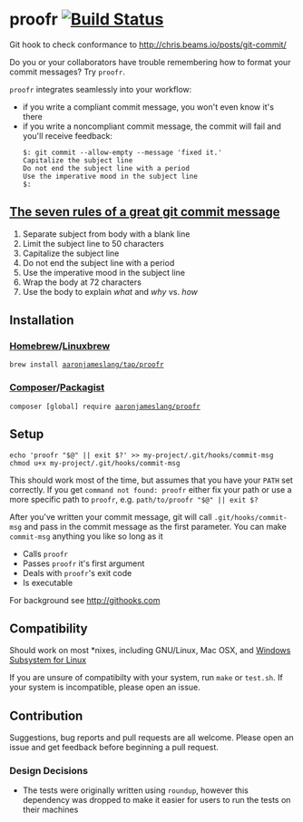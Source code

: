 # proofr [![Build Status](https://travis-ci.org/aaronjameslang/proofr.svg)](https://travis-ci.org/aaronjameslang/proofr)
Git hook to check conformance to http://chris.beams.io/posts/git-commit/

Do you or your collaborators have trouble remembering how to format your commit messages? Try `proofr`.

`proofr` integrates seamlessly into your workflow:
  - if you write a compliant commit message, you won't even know it's there
  - if you write a noncompliant commit message, the commit will fail and you'll receive feedback:
    ```
    $: git commit --allow-empty --message 'fixed it.'
    Capitalize the subject line
    Do not end the subject line with a period
    Use the imperative mood in the subject line
    $:
    ```

## [The seven rules of a great git commit message](https://chris.beams.io/posts/git-commit/#seven-rules)

 1. Separate subject from body with a blank line
 2. Limit the subject line to 50 characters
 3. Capitalize the subject line
 4. Do not end the subject line with a period
 5. Use the imperative mood in the subject line
 6. Wrap the body at 72 characters
 7. Use the body to explain _what_ and _why_ vs. _how_

## Installation

### [Homebrew](https://brew.sh/)/[Linuxbrew](http://linuxbrew.sh/)

`brew install `[`aaronjameslang/tap/proofr`](https://github.com/aaronjameslang/homebrew-tap/blob/master/Formula/proofr.rb)

### [Composer](https://getcomposer.org/)/[Packagist](https://packagist.org/packages/aaronjameslang/proofr)

`composer [global] require `[`aaronjameslang/proofr`](https://packagist.org/packages/aaronjameslang/proofr)

## Setup

```
echo 'proofr "$@" || exit $?' >> my-project/.git/hooks/commit-msg
chmod u+x my-project/.git/hooks/commit-msg
```

This should work most of the time, but assumes that you have your `PATH` set correctly. If you get `command not found: proofr` either fix your path or use a more specific path to `proofr`, e.g. `path/to/proofr "$@" || exit $?`

After you've written your commit message, git will call `.git/hooks/commit-msg` and pass in the commit message as the first parameter. You can make `commit-msg` anything you like so long as it
  - Calls `proofr`
  - Passes `proofr` it's first argument
  - Deals with `proofr`'s exit code
  - Is executable

For background see http://githooks.com

## Compatibility

Should work on most *nixes, including GNU/Linux, Mac OSX, and [Windows Subsystem for Linux](https://msdn.microsoft.com/en-gb/commandline/wsl/install_guide)

If you are unsure of compatibilty with your system, run `make` or `test.sh`. If your system is incompatible, please open an issue.

## Contribution

Suggestions, bug reports and pull requests are all welcome. Please open an issue and get feedback before beginning a pull request.

### Design Decisions

  - The tests were originally written using `roundup`, however this dependency was dropped to make it easier for users to run the tests on their machines
